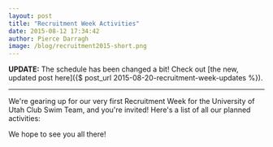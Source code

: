 ```yaml
---
layout: post
title: "Recruitment Week Activities"
date: 2015-08-12 17:34:42
author: Pierce Darragh
image: /blog/recruitment2015-short.png
---
```

**UPDATE:** The schedule has been changed a bit! Check out [the new, updated post here]({$ post_url 2015-08-20-recruitment-week-updates %}).

---

We're gearing up for our very first Recruitment Week for the University of Utah
Club Swim Team, and you're invited! Here's a list of all our planned activities:

We hope to see you all there!
